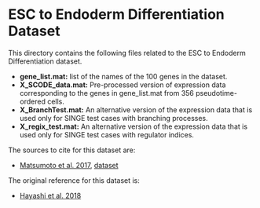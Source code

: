 # ESC to Endoderm Differentiation Dataset
This directory contains the following files related to the ESC to Endoderm Differentiation dataset.

- **gene_list.mat:** list of the names of the 100 genes in the dataset.
- **X_SCODE_data.mat:** Pre-processed version of expression data corresponding to the genes in gene_list.mat from 356 pseudotime-ordered cells.
- **X_BranchTest.mat:** An alternative version of the expression data that is used only for SINGE test cases with branching processes.
- **X_regix_test.mat:** An alternative version of the expression data that is used only for SINGE test cases with regulator indices.

The sources to cite for this dataset are:
- [Matsumoto et al. 2017](https://academic.oup.com/bioinformatics/article/33/15/2314/3100331), [dataset](https://github.com/hmatsu1226/SCODE/tree/master/data)

The original reference for this dataset is:
- [Hayashi et al. 2018](https://www.nature.com/articles/s41467-018-02866-0)
